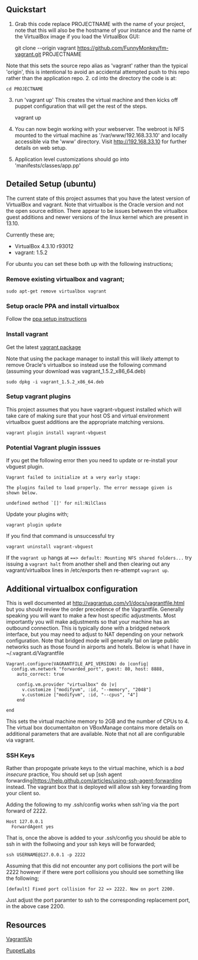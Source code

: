 ## Quickstart

1. Grab this code replace PROJECTNAME with the name of your project, note that this will also be the hostname of your instance and the name of the VirtualBox image if you load the VirtualBox GUI:

    git clone --origin vagrant https://github.com/FunnyMonkey/fm-vagrant.git PROJECTNAME

  Note that this sets the source repo alias as 'vagrant' rather than the typical 'origin', this is intentional to avoid an accidental attempted push to this repo rather than the application repo.
2. cd into the directory the code is at:

    cd PROJECTNAME
3. run 'vagrant up' This creates the virtual machine and then kicks off puppet
configuration that will get the rest of the steps.

    vagrant up
4. You can now begin working with your webserver. The webroot is NFS mounted to the virtual machine as '/var/www/192.168.33.10' and locally accessible via the 'www' directory. Visit http://192.168.33.10 for further details on web setup.

5. Application level customizations should go into 'manifests/classes/app.pp'

## Detailed Setup (ubuntu)

The current state of this project assumes that you have the latest version of VirtualBox and vagrant. Note that virtualbox is the Oracle version and not the open source edition. There appear to be issues between the virtualbox guest additions and newer versions of the linux kernel which are present in 13.10.

Currently these are;

  * VirtualBox 4.3.10 r93012
  * vagrant: 1.5.2

For ubuntu you can set these both up with the following instructions;

### Remove existing virtualbox and vagrant;

    sudo apt-get remove virtualbox vagrant

### Setup oracle PPA and install virtualbox

Follow the [ppa setup instructions](https://www.virtualbox.org/wiki/Linux_Downloads)

### Install vagrant

Get the latest [vagrant package](http://www.vagrantup.com/downloads.html)

Note that using the package manager to install this will likely attempt to remove Oracle's virtualbox so instead use the following command (assuming your download was vagrant_1.5.2_x86_64.deb)


    sudo dpkg -i vagrant_1.5.2_x86_64.deb

### Setup vagrant plugins

This project assumes that you have vagrant-vbguest installed which will take care of making sure that your host OS and virtual environment virtualbox guest additions are the appropriate matching versions.

    vagrant plugin install vagrant-vbguest


### Potential Vagrant plugin isssues

If you get the following error then you need to update or re-install your vbguest plugin.

    Vagrant failed to initialize at a very early stage:

    The plugins failed to load properly. The error message given is
    shown below.

    undefined method `[]' for nil:NilClass

Update your plugins with;

    vagrant plugin update

If you find that command is unsuccessful try

    vagrant uninstall vagrant-vbguest


If the `vagrant up` hangs at `==> default: Mounting NFS shared folders...`  try issuing a `vagrant halt` from another shell and then clearing out any vagrant/virtualbox lines in /etc/exports then re-attempt `vagrant up`.

## Additional virtualbox configuration
This is well documented at http://vagrantup.com/v1/docs/vagrantfile.html but you should review the order precedence of the Vagrantfile. Generally speaking you will want to make a few host specific adjustments. Most importantly you will
make adjustments so that your machine has an outbound connection. This is typically done with a bridged network interface, but you may need to adjust to NAT depending on your network configuration. Note that bridged mode will generally fail on large public networks such as those found in airports and hotels. Below is what I have in ~/.vagrant.d/Vagrantfile

    Vagrant.configure(VAGRANTFILE_API_VERSION) do |config|
      config.vm.network "forwarded_port", guest: 80, host: 8888,
        auto_correct: true

        config.vm.provider "virtualbox" do |v|
          v.customize ["modifyvm", :id, "--memory", "2048"]
          v.customize ["modifyvm", :id, "--cpus", "4"]
        end

    end



This sets the virtual machine memory to 2GB and the number of CPUs to 4. The virtual box documentaiton on VBoxManage contains more details on additional parameters that are available. Note that not all are configurable via vagrant.

### SSH Keys

Rather than propogate private keys to the virtual machine, which is a *bad* *insecure* practice, You should set up [ssh agent forwarding]https://help.github.com/articles/using-ssh-agent-forwarding instead. The vagrant box that is deployed will allow ssh key forwarding from your client so.

Adding the following to my .ssh/config works when ssh'ing via the port forward of 2222.

    Host 127.0.0.1
      ForwardAgent yes

That is, once the above is added to your .ssh/config you should be able to ssh in with the follwoing and your ssh keys will be forwarded;

    ssh USERNAME@127.0.0.1 -p 2222


Assuming that this did not encounter any port collisions the port will be 2222 however if there were port collisions you should see something like the following;

    [default] Fixed port collision for 22 => 2222. Now on port 2200.

Just adjust the port paramter to ssh to the corresponding replacement port, in the above case 2200.


## Resources
[VagrantUp](http://vagrantup.com/)

[PuppetLabs](http://puppetlabs.com/)

